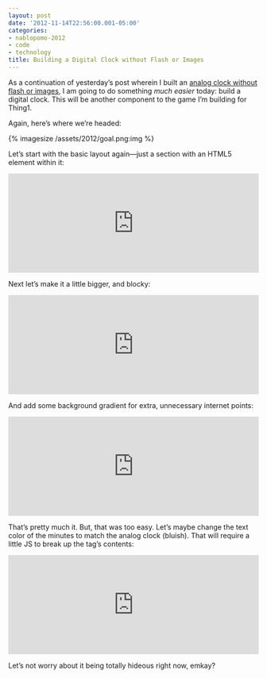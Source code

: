 ```yaml
---
layout: post
date: '2012-11-14T22:56:00.001-05:00'
categories:
- nablopomo-2012
- code
- technology
title: Building a Digital Clock without Flash or Images
---
```


As a continuation of yesterday’s post wherein I built an [analog clock without flash or images](../../2012/11/building-analog-clock-without-flash-or.html), I am going to do something *much easier* today: build a digital clock. This will be another component to the game I’m building for Thing1.

Again, here’s where we’re headed:

{% imagesize /assets/2012/goal.png:img %}

Let’s start with the basic layout again—just a section with an HTML5 <time> element within it:

<iframe style="height: 200px; width: 100%" src="https://jsfiddle.net/rxghU/1/embedded/result,html,css" frameborder="0" allowfullscreen="allowfullscreen"></iframe>

Next let’s make it a little bigger, and blocky:

<iframe style="height: 200px; width: 100%" src="https://jsfiddle.net/rxghU/2/embedded/result,html,css" frameborder="0" allowfullscreen="allowfullscreen"></iframe>

And add some background gradient for extra, unnecessary internet points:

<iframe style="height: 200px; width: 100%" src="https://jsfiddle.net/rxghU/3/embedded/result,html,css" frameborder="0" allowfullscreen="allowfullscreen"></iframe>

That’s pretty much it. But, that was too easy. Let’s maybe change the text color of the minutes to match the analog clock (bluish). That will require a little JS to break up the tag’s contents:

<iframe style="height: 200px; width: 100%" src="https://jsfiddle.net/rxghU/4/embedded/result,js,html,css" frameborder="0" allowfullscreen="allowfullscreen"></iframe>

Let’s not worry about it being totally hideous right now, emkay?